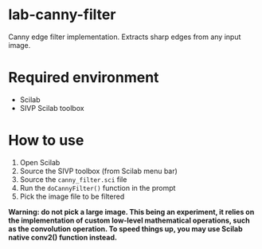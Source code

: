 lab-canny-filter
================

Canny edge filter implementation. Extracts sharp edges from any input image.

# Required environment

 * Scilab
 * SIVP Scilab toolbox

# How to use

 1. Open Scilab
 2. Source the SIVP toolbox (from Scilab menu bar)
 3. Source the `canny_filter.sci` file
 4. Run the `doCannyFilter()` function in the prompt
 5. Pick the image file to be filtered

**Warning: do not pick a large image. This being an experiment, it relies on the implementation of custom low-level mathematical operations, such as the convolution operation. To speed things up, you may use Scilab native conv2() function instead.**
